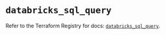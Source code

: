 # `databricks_sql_query`

Refer to the Terraform Registry for docs: [`databricks_sql_query`](https://registry.terraform.io/providers/databricks/databricks/1.63.0/docs/resources/sql_query).
